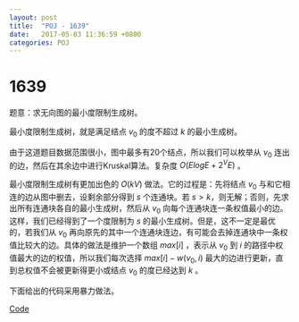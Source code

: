 ```yaml
---
layout: post
title:  "POJ - 1639"
date:   2017-05-03 11:36:59 +0800
categories: POJ
---
```


# 1639

题意：求无向图的最小度限制生成树。

最小度限制生成树，就是满足结点 $v_0$ 的度不超过 $k$ 的最小生成树。

由于这道题目数据范围很小，图中最多有20个结点，所以我们可以枚举从 $v_0$ 连出的边，然后在其余边中进行Kruskal算法。复杂度 $O(ElogE+2^VE)$ 。

最小度限制生成树有更加出色的 $O(kV)$ 做法。它的过程是：先将结点 $v_0$ 与和它相连的边从图中删去，设剩余部分得到 $s$ 个连通块。若 $s > k$，则无解；否则，先求出所有连通块各自的最小生成树，然后从 $v_0$ 向每个连通块连一条权值最小的边。这样，我们已经得到了一个度限制为 $s$ 的最小生成树。但是，这不一定是最优的，若我们从 $v_0$ 再向原先的其中一个连通块连边，有可能会去掉连通块中一条权值比较大的边。具体的做法是维护一个数组 $max[i]$ ，表示从 $v_0$ 到 $i$ 的路径中权值最大的边的权值，所以我们每次选择 $max[i]-w(v_0,i)$ 最大的边进行更新，直到总权值不会被更新得更小或结点 $v_0$ 的度已经达到 $k$ 。

下面给出的代码采用暴力做法。

[Code](https://github.com/Dev-XYS/OI-Problems/blob/master/poj/1639.cpp)
